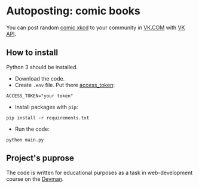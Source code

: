 # Autoposting: comic books

You can post random [comic xkcd](https://xkcd.com/) to your community in [VK.COM](https://vk.com/) with [VK API](https://vk.com/dev/).

## How to install

Python 3 should be installed.

- Download the code.
- Create `.env` file. Put there [access_token](https://vk.com/dev/implicit_flow_group):
```
ACCESS_TOKEN="your token"
```
- Install packages with `pip`:
```
pip install -r requirements.txt
```
- Run the code:
```
python main.py
```

## Project's puprose

The code is written for educational purposes as a task in web-development course on the [Devman](https://dvmn.org/).